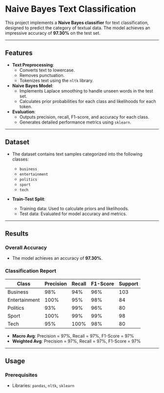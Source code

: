 # Naive Bayes Text Classification

This project implements a **Naive Bayes classifier** for text classification, designed to predict the category of textual data. The model achieves an impressive accuracy of **97.30%** on the test set.

---

## Features

- **Text Preprocessing**: 
  - Converts text to lowercase.
  - Removes punctuation.
  - Tokenizes text using the `nltk` library.
- **Naive Bayes Model**:
  - Implements Laplace smoothing to handle unseen words in the test set.
  - Calculates prior probabilities for each class and likelihoods for each token.
- **Evaluation**:
  - Outputs precision, recall, F1-score, and accuracy for each class.
  - Generates detailed performance metrics using `sklearn`.

---

## Dataset

- The dataset contains text samples categorized into the following classes:
  - `business`
  - `entertainment`
  - `politics`
  - `sport`
  - `tech`

- **Train-Test Split**:
  - Training data: Used to calculate priors and likelihoods.
  - Test data: Evaluated for model accuracy and metrics.

---

## Results

### Overall Accuracy
- The model achieves an accuracy of **97.30%**.

### Classification Report
| Class          | Precision | Recall | F1-Score | Support |
|----------------|-----------|--------|----------|---------|
| Business       | 98%       | 94%    | 96%      | 103     |
| Entertainment  | 100%      | 95%    | 98%      | 84      |
| Politics       | 93%       | 99%    | 96%      | 80      |
| Sport          | 100%      | 99%    | 99%      | 98      |
| Tech           | 95%       | 100%   | 98%      | 80      |

- **Macro Avg**: Precision = 97%, Recall = 97%, F1-Score = 97%
- **Weighted Avg**: Precision = 97%, Recall = 97%, F1-Score = 97%

---

## Usage

### Prerequisites
- Libraries: `pandas`, `nltk`, `sklearn`

